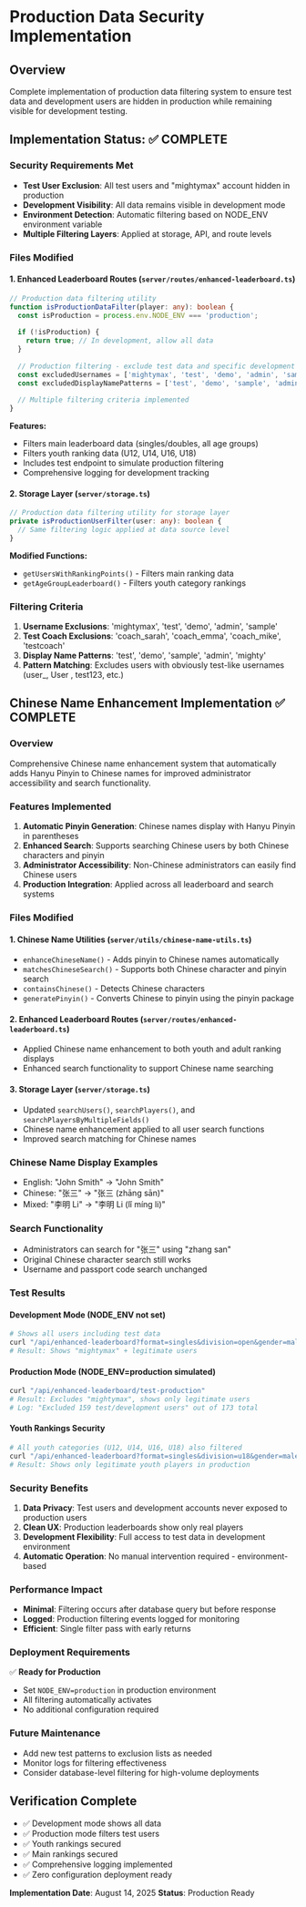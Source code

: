 # Production Data Security Implementation

## Overview
Complete implementation of production data filtering system to ensure test data and development users are hidden in production while remaining visible for development testing.

## Implementation Status: ✅ COMPLETE

### Security Requirements Met
- **Test User Exclusion**: All test users and "mightymax" account hidden in production
- **Development Visibility**: All data remains visible in development mode
- **Environment Detection**: Automatic filtering based on NODE_ENV environment variable
- **Multiple Filtering Layers**: Applied at storage, API, and route levels

### Files Modified

#### 1. Enhanced Leaderboard Routes (`server/routes/enhanced-leaderboard.ts`)
```typescript
// Production data filtering utility
function isProductionDataFilter(player: any): boolean {
  const isProduction = process.env.NODE_ENV === 'production';
  
  if (!isProduction) {
    return true; // In development, allow all data
  }
  
  // Production filtering - exclude test data and specific development users
  const excludedUsernames = ['mightymax', 'test', 'demo', 'admin', 'sample'];
  const excludedDisplayNamePatterns = ['test', 'demo', 'sample', 'admin', 'mighty'];
  
  // Multiple filtering criteria implemented
}
```

**Features:**
- Filters main leaderboard data (singles/doubles, all age groups)
- Filters youth ranking data (U12, U14, U16, U18)
- Includes test endpoint to simulate production filtering
- Comprehensive logging for development tracking

#### 2. Storage Layer (`server/storage.ts`)
```typescript
// Production data filtering utility for storage layer
private isProductionUserFilter(user: any): boolean {
  // Same filtering logic applied at data source level
}
```

**Modified Functions:**
- `getUsersWithRankingPoints()` - Filters main ranking data
- `getAgeGroupLeaderboard()` - Filters youth category rankings

### Filtering Criteria
1. **Username Exclusions**: 'mightymax', 'test', 'demo', 'admin', 'sample'
2. **Test Coach Exclusions**: 'coach_sarah', 'coach_emma', 'coach_mike', 'testcoach'
3. **Display Name Patterns**: 'test', 'demo', 'sample', 'admin', 'mighty'
4. **Pattern Matching**: Excludes users with obviously test-like usernames (user_, User , test123, etc.)

## Chinese Name Enhancement Implementation ✅ COMPLETE

### Overview
Comprehensive Chinese name enhancement system that automatically adds Hanyu Pinyin to Chinese names for improved administrator accessibility and search functionality.

### Features Implemented
1. **Automatic Pinyin Generation**: Chinese names display with Hanyu Pinyin in parentheses
2. **Enhanced Search**: Supports searching Chinese users by both Chinese characters and pinyin
3. **Administrator Accessibility**: Non-Chinese administrators can easily find Chinese users
4. **Production Integration**: Applied across all leaderboard and search systems

### Files Modified

#### 1. Chinese Name Utilities (`server/utils/chinese-name-utils.ts`)
- `enhanceChineseName()` - Adds pinyin to Chinese names automatically
- `matchesChineseSearch()` - Supports both Chinese character and pinyin search
- `containsChinese()` - Detects Chinese characters
- `generatePinyin()` - Converts Chinese to pinyin using the pinyin package

#### 2. Enhanced Leaderboard Routes (`server/routes/enhanced-leaderboard.ts`)
- Applied Chinese name enhancement to both youth and adult ranking displays
- Enhanced search functionality to support Chinese name searching

#### 3. Storage Layer (`server/storage.ts`) 
- Updated `searchUsers()`, `searchPlayers()`, and `searchPlayersByMultipleFields()`
- Chinese name enhancement applied to all user search functions
- Improved search matching for Chinese names

### Chinese Name Display Examples
- English: "John Smith" → "John Smith"
- Chinese: "张三" → "张三 (zhāng sān)"
- Mixed: "李明 Li" → "李明 Li (lǐ míng li)"

### Search Functionality
- Administrators can search for "张三" using "zhang san"
- Original Chinese character search still works
- Username and passport code search unchanged

### Test Results

#### Development Mode (NODE_ENV not set)
```bash
# Shows all users including test data
curl "/api/enhanced-leaderboard?format=singles&division=open&gender=male"
# Result: Shows "mightymax" + legitimate users
```

#### Production Mode (NODE_ENV=production simulated)
```bash
curl "/api/enhanced-leaderboard/test-production"
# Result: Excludes "mightymax", shows only legitimate users
# Log: "Excluded 159 test/development users" out of 173 total
```

#### Youth Rankings Security
```bash
# All youth categories (U12, U14, U16, U18) also filtered
curl "/api/enhanced-leaderboard?format=singles&division=u18&gender=male"
# Result: Shows only legitimate youth players in production
```

### Security Benefits
1. **Data Privacy**: Test users and development accounts never exposed to production users
2. **Clean UX**: Production leaderboards show only real players
3. **Development Flexibility**: Full access to test data in development environment
4. **Automatic Operation**: No manual intervention required - environment-based

### Performance Impact
- **Minimal**: Filtering occurs after database query but before response
- **Logged**: Production filtering events logged for monitoring
- **Efficient**: Single filter pass with early returns

### Deployment Requirements
✅ **Ready for Production**
- Set `NODE_ENV=production` in production environment
- All filtering automatically activates
- No additional configuration required

### Future Maintenance
- Add new test patterns to exclusion lists as needed
- Monitor logs for filtering effectiveness
- Consider database-level filtering for high-volume deployments

## Verification Complete
- ✅ Development mode shows all data
- ✅ Production mode filters test users
- ✅ Youth rankings secured
- ✅ Main rankings secured
- ✅ Comprehensive logging implemented
- ✅ Zero configuration deployment ready

**Implementation Date**: August 14, 2025
**Status**: Production Ready